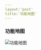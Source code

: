 ```yaml
---
layout:'post'
title:'功能地图'
---
```


### 功能地图
![功能地图](http://7xjb25.com1.z0.glb.clouddn.com/p023b5bb5c9ea15ce87657203b6003af33a87b235.jpg)
